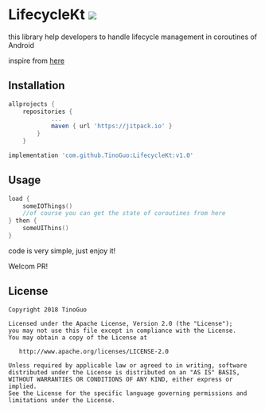 # LifecycleKt [![](https://jitpack.io/v/TinoGuo/LifecycleKt.svg)](https://jitpack.io/#TinoGuo/LifecycleKt)

this library help developers to handle lifecycle management in coroutines of Android

inspire from [here](https://hellsoft.se/simple-asynchronous-loading-with-kotlin-coroutines-f26408f97f46)

## Installation
```gradle
allprojects {
	repositories {
			...
			maven { url 'https://jitpack.io' }
		}
	}
```

```gradle
implementation 'com.github.TinoGuo:LifecycleKt:v1.0'
```

## Usage
```kotlin
load {
    someIOThings()
    //of course you can get the state of coroutines from here
} then {
    someUIThins()
}
```
code is very simple, just enjoy it!

Welcom PR!

License
-------

    Copyright 2018 TinoGuo

    Licensed under the Apache License, Version 2.0 (the "License");
    you may not use this file except in compliance with the License.
    You may obtain a copy of the License at

       http://www.apache.org/licenses/LICENSE-2.0

    Unless required by applicable law or agreed to in writing, software
    distributed under the License is distributed on an "AS IS" BASIS,
    WITHOUT WARRANTIES OR CONDITIONS OF ANY KIND, either express or implied.
    See the License for the specific language governing permissions and
    limitations under the License.
